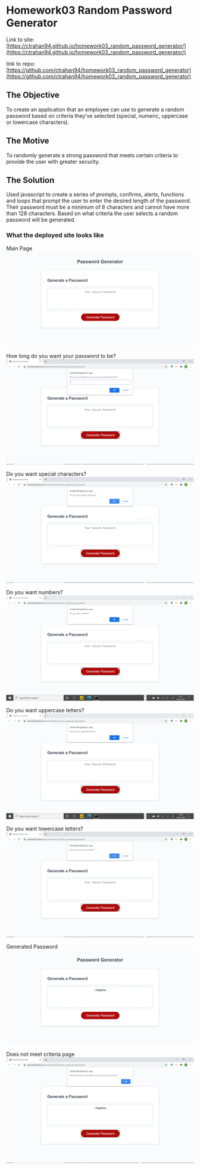 # Homework03 Random Password Generator

Link to site: [https://ctrahan94.github.io/homework03_random_password_generator/](https://ctrahan94.github.io/homework03_random_password_generator/)

link to repo: [https://github.com/ctrahan94/homework03_random_password_generator](https://github.com/ctrahan94/homework03_random_password_generator) 

## The Objective

To create an application that an employee can use to generate a random password based on criteria they’ve selected (special, numeric, uppercase or lowercase characters).

## The Motive
To randomly generate a strong password that meets certain criteria to provide the user with greater security.

## The Solution
Used javascript to create a series of prompts, confirms, alerts, functions and loops that prompt the user to enter the desired length of the password. Their password must be a minimum of 8 characters and cannot have more than 128 characters. Based on what criteria the user selects a random password will be generated. 

### What the deployed site looks like
Main Page
![Main Page](assets/images/passwordGenerator.png)

How long do you want your password to be?
![Number of Characters](assets/images/firstPrompt.PNG)

Do you want special characters?
![Number of Special Characters](assets/images/specialCharacters.PNG)

Do you want numbers?
![Number of Numbers](assets/images/numbers.PNG)

Do you want uppercase letters?
![Number of Uppercase Characters](assets/images/uppercase.PNG)

Do you want lowercase letters?
![Number of Lowercase Characters](assets/images/lowercase.PNG)

Generated Password
![Generated Password](assets/images/generatedPassword.png)

Does not meet criteria page
![Does not meet criteria page](assets/images/doesNotMeetCriteria.PNG)
